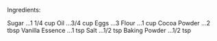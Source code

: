 Ingredients:

Sugar               ...1 1/4 cup
Oil                 ...3/4 cup
Eggs                ...3
Flour               ...1 cup
Cocoa Powder        ...2 tbsp
Vanilla Essence     ...1 tsp
Salt                ...1/2 tsp
Baking Powder       ...1/2 tsp